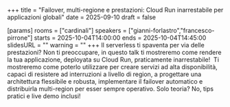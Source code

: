 +++
title = "Failover, multi-regione e prestazioni: Cloud Run inarrestabile per applicazioni globali"
date = 2025-09-10
draft = false

[params]
rooms = ["cardinali"]
speakers = ["gianni-forlastro","francesco-pirrone"]
starts = 2025-10-04T14:00:00
ends = 2025-10-04T14:45:00
slidesURL = ""
warning = ""
+++
Il serverless ti spaventa per via delle prestazioni? Non ti preoccupare, in questo talk ti mostreremo come rendere la tua applicazione, deployata su Cloud Run, praticamente inarrestabile! 
Ti mostreremo come poterlo utilizzare per creare servizi ad alta disponibilità, capaci di resistere ad interruzioni a livello di region, a progettare una architettura flessibile e robusta, implementare il failover automatico e distribuirla multi-region per esser sempre operativo.
Solo teoria? No, tips pratici e live demo inclusi!
